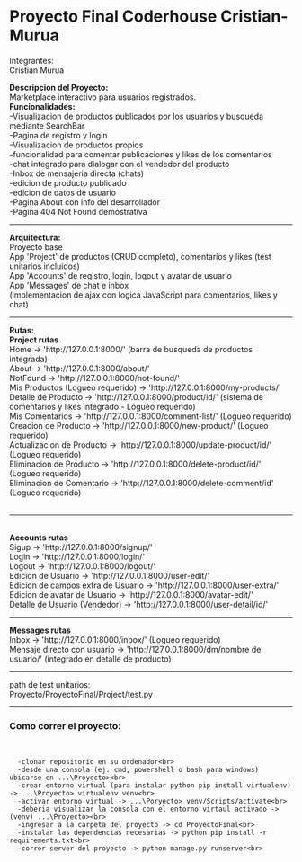 # Proyecto Final Coderhouse Cristian-Murua

Integrantes:<br>
  Cristian Murua<br>

<strong>Descripcion del Proyecto:</strong><br>
  Marketplace interactivo para usuarios registrados.<br>
  <strong>Funcionalidades:</strong><br>
    -Visualizacion de productos publicados por los usuarios y busqueda mediante SearchBar<br>
    -Pagina de registro y login<br>
    -Visualizacion de productos propios<br>
    -funcionalidad para comentar publicaciones y likes de los comentarios<br>
    -chat integrado para dialogar con el vendedor del producto<br>
    -Inbox de mensajeria directa (chats)<br>
    -edicion de producto publicado<br>
    -edicion de datos de usuario<br>
    -Pagina About con info del desarrollador<br>
    -Pagina 404 Not Found demostrativa<br>
   <hr>
  <strong>Arquitectura:</strong><br>
    Proyecto base<br>
    App 'Project' de productos (CRUD completo), comentarios y likes (test unitarios incluidos)<br>
    App 'Accounts' de registro, login, logout y avatar de usuario<br>
    App 'Messages' de chat e inbox<br>
    (implementacion de ajax con logica JavaScript para comentarios, likes y chat)<br>
    <hr>
  <strong>Rutas:</strong><br>
    <strong>Project rutas</strong><br>
    Home -> 'http://127.0.0.1:8000/' (barra de busqueda de productos integrada)<br>
    About -> 'http://127.0.0.1:8000/about/'<br>
    NotFound -> 'http://127.0.0.1:8000/not-found/'<br>
    Mis Productos (Logueo requerido) -> 'http://127.0.0.1:8000/my-products/'<br>
    Detalle de Producto -> 'http://127.0.0.1:8000/product/id/' (sistema de comentarios y likes integrado - Logueo requerido)<br>
    Mis Comentarios -> 'http://127.0.0.1:8000/comment-list/' (Logueo requerido)<br>
    Creacion de Producto -> 'http://127.0.0.1:8000/new-product/' (Logueo requerido)<br>
    Actualizacion de Producto -> 'http://127.0.0.1:8000/update-product/id/' (Logueo requerido)<br>
    Eliminacion de Producto -> 'http://127.0.0.1:8000/delete-product/id/' (Logueo requerido)<br>
    Eliminacion de Comentario -> 'http://127.0.0.1:8000/delete-comment/id' (Logueo requerido)<br>
    <br>
    <hr>
    <br>
  <strong>Accounts rutas</strong><br>
    Sigup -> 'http://127.0.0.1:8000/signup/'<br>
    Login -> 'http://127.0.0.1:8000/login/'<br>
    Logout -> 'http://127.0.0.1:8000/logout/'<br>
    Edicion de Usuario -> 'http://127.0.0.1:8000/user-edit/'<br>
    Edicion de campos extra de Usuario -> 'http://127.0.0.1:8000/user-extra/'<br>
    Edicion de avatar de Usuario -> 'http://127.0.0.1:8000/avatar-edit/'<br>
    Detalle de Usuario (Vendedor) -> 'http://127.0.0.1:8000/user-detail/id/'<br>
    <hr>
  <strong>Messages rutas</strong><br>
    Inbox -> 'http://127.0.0.1:8000/inbox/' (Logueo requerido)<br>
    Mensaje directo con usuario -> 'http://127.0.0.1:8000/dm/nombre de usuario/' (integrado en detalle de producto)<br>
    <hr>
    path de test unitarios:<br>
      Proyecto/ProyectoFinal/Project/test.py<br>
      <hr>
      
  <h3>Como correr el proyecto:</h3><br>
      
      -clonar repositorio en su ordenador<br>
      -desde una consola (ej. cmd, powershell o bash para windows) ubicarse en ...\Proyecto><br>
      -crear entorno virtual (para instalar python pip install virtualenv) -> ...\Proyecto> virtualenv venv<br>
      -activar entorno virtual -> ...\Poryecto> venv/Scripts/activate<br>
      -deberia visualizar la consola con el entorno virtaul activado -> (venv) ...\Proyecto><br>
      -ingresar a la carpeta del proyecto -> cd ProyectoFinal<br>
      -instalar las dependencias necesarias -> python pip install -r requirements.txt<br>
      -correr server del proyecto -> python manage.py runserver<br>
    
    
    
    
    


 

